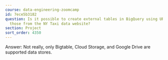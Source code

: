 ```yaml
---
course: data-engineering-zoomcamp
id: 7ece5b3182
question: Is it possible to create external tables in BigQuery using URLs, such as
  those from the NY Taxi data website?
section: Project
sort_order: 4350
---
```


Answer: Not really, only Bigtable, Cloud Storage, and Google Drive are supported data stores.

